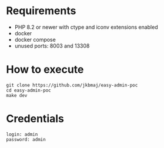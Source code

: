 # Requirements
- PHP 8.2 or newer with ctype and iconv extensions enabled
- docker
- docker compose
- unused ports: 8003 and 13308

# How to execute
```shell
git clone https://github.com/jkbmaj/easy-admin-poc
cd easy-admin-poc
make dev
```

# Credentials
```
login: admin
password: admin
```